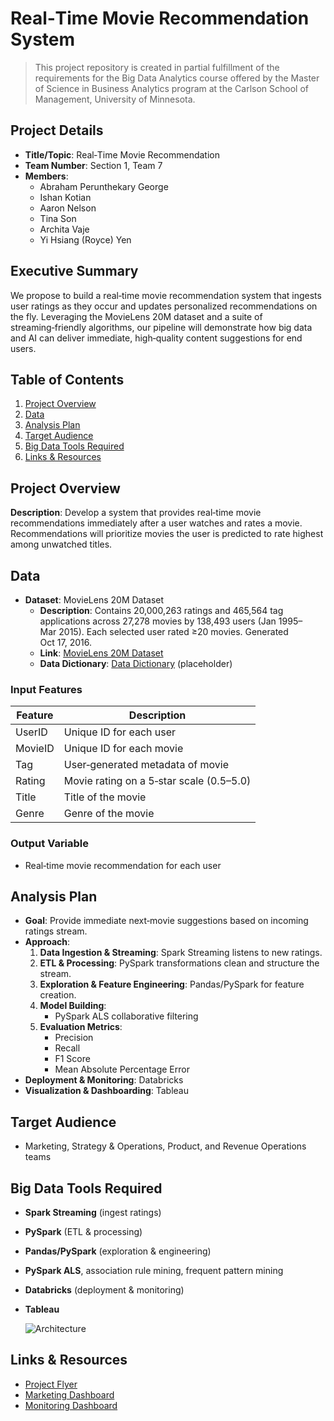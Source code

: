 # Real‑Time Movie Recommendation System

> This project repository is created in partial fulfillment of the requirements for the Big Data Analytics course offered by the Master of Science in Business Analytics program at the Carlson School of Management, University of Minnesota.

## Project Details
- **Title/Topic**: Real‑Time Movie Recommendation
- **Team Number**: Section 1, Team 7
- **Members**:
  - Abraham Perunthekary George
  - Ishan Kotian
  - Aaron Nelson
  - Tina Son
  - Archita Vaje
  - Yi Hsiang (Royce) Yen

  

## Executive Summary
We propose to build a real‑time movie recommendation system that ingests user ratings as they occur and updates personalized recommendations on the fly. Leveraging the MovieLens 20M dataset and a suite of streaming‑friendly algorithms, our pipeline will demonstrate how big data and AI can deliver immediate, high‑quality content suggestions for end users.

## Table of Contents
1. [Project Overview](#project-overview)
2. [Data](#data)
3. [Analysis Plan](#analysis-plan)
4. [Target Audience](#target-audience)
5. [Big Data Tools Required](#big-data-tools-required)
6. [Links & Resources](#links--resources)

## Project Overview
**Description**: Develop a system that provides real‑time movie recommendations immediately after a user watches and rates a movie. Recommendations will prioritize movies the user is predicted to rate highest among unwatched titles.

## Data
- **Dataset**: MovieLens 20M Dataset  
  - **Description**: Contains 20,000,263 ratings and 465,564 tag applications across 27,278 movies by 138,493 users (Jan 1995–Mar 2015). Each selected user rated ≥20 movies. Generated Oct 17, 2016.  
  - **Link**: [MovieLens 20M Dataset](https://grouplens.org/datasets/movielens/20m/)  
  - **Data Dictionary**: [Data Dictionary](#) (placeholder)

### Input Features
| Feature  | Description                                |
|----------|--------------------------------------------|
| UserID   | Unique ID for each user                    |
| MovieID  | Unique ID for each movie                   |
| Tag      | User‑generated metadata of movie           |
| Rating   | Movie rating on a 5‑star scale (0.5–5.0)   |
| Title    | Title of the movie                         |
| Genre    | Genre of the movie                         |

### Output Variable
- Real‑time movie recommendation for each user

## Analysis Plan
- **Goal**: Provide immediate next‑movie suggestions based on incoming ratings stream.
- **Approach**:
  1. **Data Ingestion & Streaming**: Spark Streaming listens to new ratings.  
  2. **ETL & Processing**: PySpark transformations clean and structure the stream.  
  3. **Exploration & Feature Engineering**: Pandas/PySpark for feature creation.  
  4. **Model Building**:
     - PySpark ALS collaborative filtering  
  5. **Evaluation Metrics**:
     - Precision  
     - Recall  
     - F1 Score  
     - Mean Absolute Percentage Error  
- **Deployment & Monitoring**: Databricks  
- **Visualization & Dashboarding**: Tableau

## Target Audience
- Marketing, Strategy & Operations, Product, and Revenue Operations teams

## Big Data Tools Required
- **Spark Streaming** (ingest ratings)  
- **PySpark** (ETL & processing)  
- **Pandas/PySpark** (exploration & engineering)  
- **PySpark ALS**, association rule mining, frequent pattern mining  
- **Databricks** (deployment & monitoring)  
- **Tableau**

  
  ![Architecture](https://github.com/user-attachments/assets/5a760eff-fe76-4c60-8737-679a0913b75a)


## Links & Resources
- [Project Flyer](https://www.canva.com/design/DAGlnRBgqM8/rnpY-b5GCMxnEAy6gMrwgQ/view?utm_content=DAGlnRBgqM8&utm_campaign=designshare&utm_medium=link2&utm_source=uniquelinks&utlId=h3168aea72a)
- [Marketing Dashboard](https://public.tableau.com/app/profile/yi.hsiang.yen/viz/Real_Time_Ratings_Monitor_Dashboard/MKTDashboard?publish=yes)
- [Monitoring Dashboard](https://public.tableau.com/app/profile/yi.hsiang.yen/viz/Real_Time_Ratings_Monitor_Dashboard/MKTDashboard?publish=yes)
